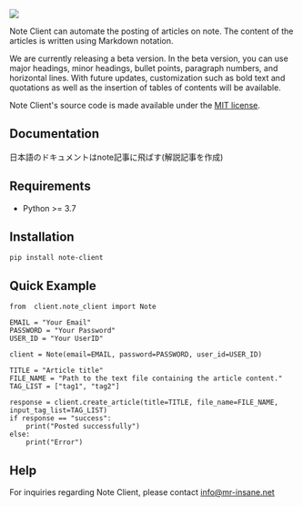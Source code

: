 ![](https://github.com/Mr-SuperInsane/NoteClient/blob/main/client/NoteClient.png)

Note Client can automate the posting of articles on note. The content of the articles is written using Markdown notation.  

We are currently releasing a beta version. In the beta version, you can use major headings, minor headings, bullet points, paragraph numbers, and horizontal lines. With future updates, customization such as bold text and quotations as well as the insertion of tables of contents will be available.

Note Client's source code is made available under the [MIT license](https://github.com/Mr-SuperInsane/NoteClient/blob/main/LICENSE).

## Documentation

日本語のドキュメントはnote記事に飛ばす(解説記事を作成)

## Requirements

- Python >= 3.7

## Installation

```
pip install note-client
```

## Quick Example

```
from  client.note_client import Note

EMAIL = "Your Email"
PASSWORD = "Your Password"
USER_ID = "Your UserID"

client = Note(email=EMAIL, password=PASSWORD, user_id=USER_ID)

TITLE = "Article title"
FILE_NAME = "Path to the text file containing the article content."
TAG_LIST = ["tag1", "tag2"]

response = client.create_article(title=TITLE, file_name=FILE_NAME, input_tag_list=TAG_LIST)
if response == "success":
    print("Posted successfully")
else:
    print("Error")
```

## Help

For inquiries regarding Note Client, please contact [info@mr-insane.net](info@mr-insane.net)
